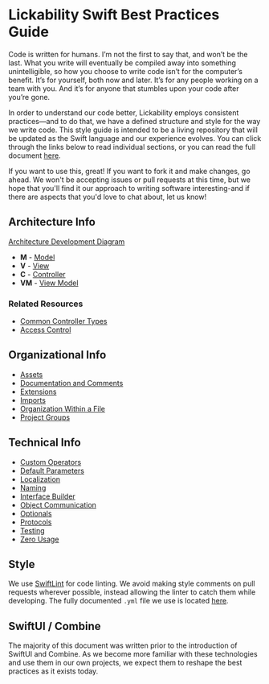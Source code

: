 # Lickability Swift Best Practices Guide

Code is written for humans. I’m not the first to say that, and won’t be the last. What you write will eventually be compiled away into something unintelligible, so how you choose to write code isn’t for the computer’s benefit. It’s for yourself, both now and later. It’s for any people working on a team with you. And it’s for anyone that stumbles upon your code after you’re gone.

In order to understand our code better, Lickability employs consistent practices—and to do that, we have a defined structure and style for the way we write code. This style guide is intended to be a living repository that will be updated as the Swift language and our experience evolves. You can click through the links below to read individual sections, or you can read the full document [here](https://github.com/Lickability/swift-best-practices/blob/main/CombinedDocument.md).

If you want to use this, great! If you want to fork it and make changes, go ahead. We won't be accepting issues or pull requests at this time, but we hope that you'll find it our approach to writing software interesting-and if there are aspects that you'd love to chat about, let us know!

## Architecture Info

[Architecture Development Diagram](https://github.com/Lickability/swift-style-guide/blob/main/ArchitectureDiagram.md)

* **M** - [Model](https://github.com/Lickability/swift-style-guide/blob/main/Model.md)
* **V** - [View](https://github.com/Lickability/swift-style-guide/blob/main/View.md)
* **C** - [Controller](https://github.com/Lickability/swift-style-guide/blob/main/Controller.md)
* **VM** - [View Model](https://github.com/Lickability/swift-style-guide/blob/main/ViewModel.md)

### Related Resources
* [Common Controller Types](https://github.com/Lickability/swift-style-guide/blob/main/CommonControllerTypes.md)
* [Access Control](https://github.com/Lickability/swift-style-guide/blob/main/AccessControl.md)

## Organizational Info 
* [Assets](https://github.com/Lickability/swift-style-guide/blob/main/Assets.md)
* [Documentation and Comments](https://github.com/Lickability/swift-style-guide/blob/main/DocumentationAndComments.md)
* [Extensions](https://github.com/Lickability/swift-style-guide/blob/main/Extensions.md)
* [Imports](https://github.com/Lickability/swift-style-guide/blob/main/Imports.md)
* [Organization Within a File](https://github.com/Lickability/swift-style-guide/blob/main/OrganizationWithinAFile.md)
* [Project Groups](https://github.com/Lickability/swift-style-guide/blob/main/ProjectGroups.md)

## Technical Info
* [Custom Operators](https://github.com/Lickability/swift-style-guide/blob/main/CustomOperators.md)
* [Default Parameters](https://github.com/Lickability/swift-style-guide/blob/main/DefaultParameters.md)
* [Localization](https://github.com/Lickability/swift-style-guide/blob/main/Localization.md)
* [Naming](https://github.com/Lickability/swift-style-guide/blob/main/Naming.md)
* [Interface Builder](https://github.com/Lickability/swift-style-guide/blob/main/InterfaceBuilder.md)
* [Object Communication](https://github.com/Lickability/swift-style-guide/blob/main/Object%20Communication.md)
* [Optionals](https://github.com/Lickability/swift-style-guide/blob/main/Optionals.md)
* [Protocols](https://github.com/Lickability/swift-style-guide/blob/main/Protocols.md)
* [Testing](https://github.com/Lickability/swift-style-guide/blob/main/Testing.md)
* [Zero Usage](https://github.com/Lickability/swift-style-guide/blob/main/Zero%20Usage.md)

## Style

We use [SwiftLint](https://github.com/realm/SwiftLint) for code linting. We avoid making style comments on pull requests wherever possible, instead allowing the linter to catch them while developing. The fully documented `.yml` file we use is located [here](https://github.com/Lickability/swift-style-guide/blob/main/.swiftlint.yml).

## SwiftUI / Combine
The majority of this document was written prior to the introduction of SwiftUI and Combine. As we become more familiar with these technologies and use them in our own projects, we expect them to reshape the best practices as it exists today.
